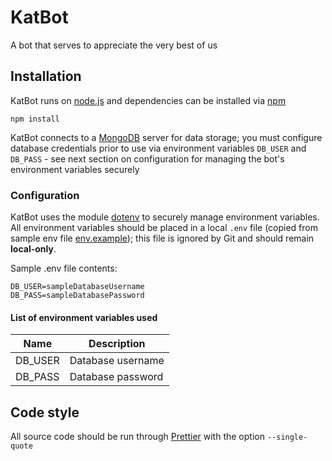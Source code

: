 # KatBot

A bot that serves to appreciate the very best of us

## Installation

KatBot runs on [node.js](https://nodejs.org) and dependencies can be installed via [npm](https://www.npmjs.com/get-npm)

```
npm install
```

KatBot connects to a [MongoDB](https://docs.mongodb.com) server for data storage; you must configure database credentials prior to use via environment variables `DB_USER` and `DB_PASS` - see next section on configuration for managing the bot's environment variables securely

### Configuration

KatBot uses the module [dotenv](https://www.npmjs.com/package/dotenv) to securely manage environment variables. All environment variables should be placed in a local `.env` file (copied from sample env file [env.example](./env.example)); this file is ignored by Git and should remain **local-only**.

Sample .env file contents:

```
DB_USER=sampleDatabaseUsername
DB_PASS=sampleDatabasePassword
```

#### List of environment variables used

| Name | Description |
| ---- | ----------- |
| DB_USER | Database username |
| DB_PASS | Database password |

## Code style

All source code should be run through [Prettier](https://prettier.io) with the option `--single-quote`

